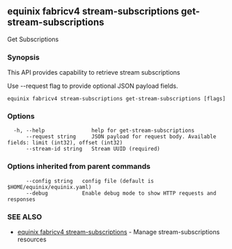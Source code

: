 ## equinix fabricv4 stream-subscriptions get-stream-subscriptions

Get Subscriptions

### Synopsis

This API provides capability to retrieve stream subscriptions

Use --request flag to provide optional JSON payload fields.

```
equinix fabricv4 stream-subscriptions get-stream-subscriptions [flags]
```

### Options

```
  -h, --help               help for get-stream-subscriptions
      --request string     JSON payload for request body. Available fields: limit (int32), offset (int32)
      --stream-id string   Stream UUID (required)
```

### Options inherited from parent commands

```
      --config string   config file (default is $HOME/equinix/equinix.yaml)
      --debug           Enable debug mode to show HTTP requests and responses
```

### SEE ALSO

* [equinix fabricv4 stream-subscriptions](equinix_fabricv4_stream-subscriptions.md)	 - Manage stream-subscriptions resources

